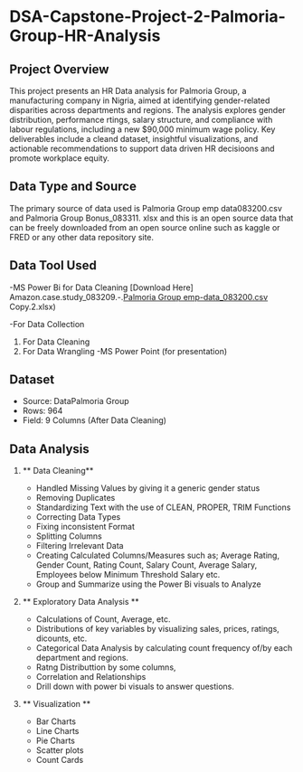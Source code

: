 # DSA-Capstone-Project-2-Palmoria-Group-HR-Analysis
## Project Overview

This project presents an HR Data analysis for Palmoria Group, a manufacturing company in Nigria, aimed at identifying gender-related disparities across departments and regions. The analysis explores gender distribution, performance rtings, salary structure, and compliance with labour regulations, including a new $90,000 minimum wage policy. Key deliverables include a cleand dataset, insightful visualizations, and actionable recommendations to support data driven HR decisioons and promote workplace equity.

## Data Type and Source
The primary source of data used is Palmoria Group emp data083200.csv and Palmoria Group Bonus_083311. xlsx and this is an open source data that can be freely downloaded from an open source online such as kaggle or FRED or any other data repository site.

## Data Tool Used
-MS Power Bi for Data Cleaning [Download Here] Amazon.case.study_083209.-.[Palmoria Group emp-data_083200.csv](https://github.com/user-attachments/files/21076010/Palmoria.Group.emp-data_083200.csv)
Copy.2.xlsx)

  -For Data Collection
  1. For Data Cleaning
  2. For Data Wrangling
-MS Power Point (for presentation)

## Dataset
  * Source: DataPalmoria Group
  * Rows: 964
  * Field: 9 Columns (After Data Cleaning)

## Data Analysis
1. ** Data Cleaning**
   - Handled Missing Values by giving it a generic gender status
   - Removing Duplicates
   - Standardizing Text with the use of CLEAN, PROPER, TRIM Functions
   - Correcting Data Types
   - Fixing inconsistent Format
   - Splitting Columns
   - Filtering Irrelevant Data
   - Creating Calculated Columns/Measures such as; Average Rating, Gender Count, Rating Count, Salary Count, Average Salary, Employees below Minimum Threshold Salary  etc.
   - Group and Summarize using the Power Bi visuals to Analyze

2. ** Exploratory Data Analysis **
   - Calculations of Count, Average, etc.
   - Distributions of key variables by visualizing sales, prices, ratings, dicounts, etc.
   - Categorical Data Analysis by calculating count frequency of/by each department and regions. 
   - Ratng Distributtion by some columns, 
   - Correlation and Relationships
   - Drill down with power bi visuals to answer questions.

3. ** Visualization **
   - Bar Charts
   - Line Charts
   - Pie Charts
   - Scatter plots
   - Count Cards
